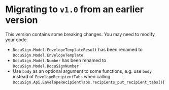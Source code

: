 # Migrating to `v1.0` from an earlier version

This version contains some breaking changes. You may need to modify your code.

- `DocuSign.Model.EnvelopeTemplateResult` has been renamed to `DocuSign.Model.EnvelopeTemplate`
- `DocuSign.Model.Number` has been renamed to `DocuSign.Model.DocuSignNumber`
- Use `body` as an optional argument to some functions, e.g. use `body` instead of `EnvelopeRecipientTabs` when calling `DocuSign.Api.EnvelopeRecipientTabs.recipients_put_recipient_tabs()`)
